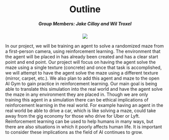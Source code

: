   <div align=center>
    <h1><span><b>Outline</b></span></h1>
    <h5> Group Members: Jake Cillay and Wil Troxel </h5>
  <img src="/Solving-a-maze-using-Reinforcement-Learning.robot.png" />
  </div>
 
 <div align=left> 
    <p>
      In our project, we will be training an agent to solve a randomized maze from a first-person camera, using reinforcement learning. The environment that the agent will be placed in has already been created and has a clear start point and end point. Our project will focus on having the agent solve the maze using a single texture (concrete) and once that task is accomplished, we will attempt to have the agent solve the maze using a different texture (mirror, carpet, etc.). We also plan to add this agent and maze to the open AI Gym to gain practice in reinforcement learning. Our main goal is being able to translate this simulation into the real world and have the agent solve the maze in any environment they are placed in. Though we are only training this agent in a simulation there can be ethical implications of reinforcement learning in the real world. For example having an agent in the real world be able to drive a car, which is like solving a maze, could take away from the gig economy for those who drive for Uber or Lyft. Reinforcement learning can be used to help humans in many ways, but there are also situations in which it poorly affects human life. It is important to consider these implications as the field of AI continues to grow.
    </p>
 </div>
  

